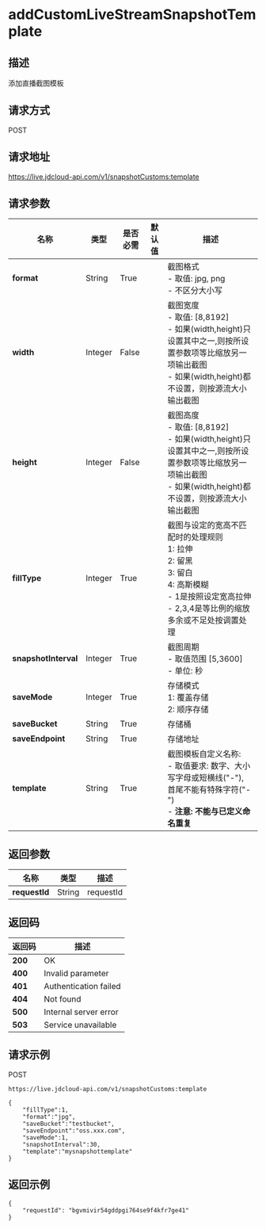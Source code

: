 # addCustomLiveStreamSnapshotTemplate


## 描述
添加直播截图模板

## 请求方式
POST

## 请求地址
https://live.jdcloud-api.com/v1/snapshotCustoms:template


## 请求参数
|名称|类型|是否必需|默认值|描述|
|---|---|---|---|---|
|**format**|String|True| |截图格式<br>- 取值: jpg, png<br>- 不区分大小写<br>|
|**width**|Integer|False| |截图宽度<br>- 取值: [8,8192]<br>- 如果(width,height)只设置其中之一,则按所设置参数项等比缩放另一项输出截图<br>- 如果(width,height)都不设置，则按源流大小输出截图<br>|
|**height**|Integer|False| |截图高度<br>- 取值: [8,8192]<br>- 如果(width,height)只设置其中之一,则按所设置参数项等比缩放另一项输出截图<br>- 如果(width,height)都不设置，则按源流大小输出截图<br>|
|**fillType**|Integer|True| |截图与设定的宽高不匹配时的处理规则<br>  1: 拉伸<br>  2: 留黑<br>  3: 留白<br>  4: 高斯模糊<br>- 1是按照设定宽高拉伸<br>- 2,3,4是等比例的缩放多余或不足处按调置处理<br>|
|**snapshotInterval**|Integer|True| |截图周期<br>- 取值范围 [5,3600]<br>- 单位: 秒<br>|
|**saveMode**|Integer|True| |存储模式<br>  1: 覆盖存储<br>  2: 顺序存储<br>|
|**saveBucket**|String|True| |存储桶|
|**saveEndpoint**|String|True| |存储地址|
|**template**|String|True| |截图模板自定义名称:<br>- 取值要求: 数字、大小写字母或短横线("-"),<br>  首尾不能有特殊字符("-")<br>- <b>注意: 不能与已定义命名重复</b><br>|


## 返回参数
|名称|类型|描述|
|---|---|---|
|**requestId**|String|requestId|


## 返回码
|返回码|描述|
|---|---|
|**200**|OK|
|**400**|Invalid parameter|
|**401**|Authentication failed|
|**404**|Not found|
|**500**|Internal server error|
|**503**|Service unavailable|

## 请求示例
POST
```
https://live.jdcloud-api.com/v1/snapshotCustoms:template
```

```
{
    "fillType":1,
    "format":"jpg",
    "saveBucket":"testbucket",
    "saveEndpoint":"oss.xxx.com",
    "saveMode":1,
    "snapshotInterval":30,
    "template":"mysnapshottemplate"
}
```

## 返回示例
```
{
    "requestId": "bgvmivir54gddpgi764se9f4kfr7ge41"
}
```
